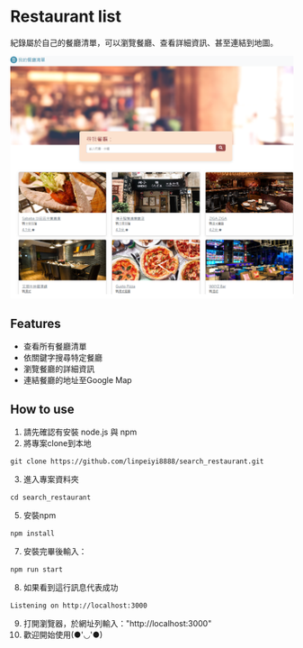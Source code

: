# Restaurant list 
紀錄屬於自己的餐廳清單，可以瀏覽餐廳、查看詳細資訊、甚至連結到地圖。

![Restaurant List print screen](./public/image/PrintScreen.png)

## Features

- 查看所有餐廳清單
- 依關鍵字搜尋特定餐廳
- 瀏覽餐廳的詳細資訊
- 連結餐廳的地址至Google Map

## How to use

1. 請先確認有安裝 node.js 與 npm
2. 將專案clone到本地
```
git clone https://github.com/linpeiyi8888/search_restaurant.git
```
3. 進入專案資料夾
```
cd search_restaurant
```
5. 安裝npm
```
npm install
```
7. 安裝完畢後輸入：
```
npm run start
```
8. 如果看到這行訊息代表成功
```
Listening on http://localhost:3000
```
9. 打開瀏覽器，於網址列輸入："http://localhost:3000"
10. 歡迎開始使用(●'◡'●)
